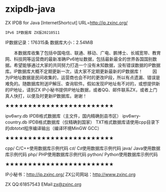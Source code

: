 # zxipdb-java
ZX IPDB for Java
[InternetShortcut]
URL=http://ip.zxinc.org/

	IPv6 IP数据库 ZX版20210511

IP数据记录：176315条
数据库大小：2.54MiB

　　本数据库收集了包括中国电信、联通、移动、广电、鹏博士、长城宽带、教育网、科技网等运营商的最新准确IPv6地址数据，包括最新最全的世界各国国别数据。希望能够通过大家的共同努力打造一个没有未知数据，没有错误数据的IP数据库。IP数据库大概不定期更新一次，请大家不定期更新最新的IP数据库！
　　因为IP地址数据是民间收集的，运营商也会不时的更改IP段，所以有点遗漏、错误是难免的。随数据库附送IP解压、查询软件。假如发现IP地址有不对的，或想提供新的IP地址，请到ZX IP小秘书提供IP地址数据，或者QQ、邮件联系ZX，或者上门真人快打，以便及时更新IP数据库。谢谢！

★★★★★★★★★★★★★★★★★★★★★★★★

ipv6wry.db		IPDB格式数据库（主文件，国内精确到县市区）
ipv6wry-country.db	IPDB格式数据库（仅精确到国家）
			TXT格式数据库请使用cpp目录下的dbtotxt程序编译输出（编译环境MinGW GCC）

★★★★★★★★★★★★★★★★★★★★★★★★

cpp/			C/C++使用数据库示例代码
c♯/			C♯使用数据库示例代码
java/			Java使用数据库示例代码
php/			PHP使用数据库示例代码
python/			Python使用数据库示例代码

★★★★★★★★★★★★★★★★★★★★★★★★

IP小秘书：http://ip.zxinc.org/
ZX公司网站：http://www.zxinc.org

ZX  QQ:61857543  EMail:zx@zxinc.org



